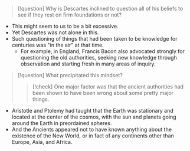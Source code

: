 > [!question] Why is Descartes inclined to question all of his beliefs to see if they rest on firm foundations or not?

- This might seem to us to be a bit excessive. 
- Yet Descartes was not alone in this.
- Such questioning of things that had been taken to be knowledge for centuries was "in the air" at that time.
	- For example, in England, Francis Bacon also advocated strongly for questioning the old authorities, seeking new knowledge through observation and starting fresh in many areas of inquiry.
> [!question] What precipitated this mindset?
> > [!check] One major factor was that the ancient authorities had been shown to have been wrong about some pretty major things.

- Aristotle and Ptolemy had taught that the Earth was stationary and located at the center of the cosmos, with the sun and planets going around the Earth in preordained spheres.
- And the Ancients appeared not to have known anything about the existence of the New World, or in fact of any continents other than Europe, Asia, and Africa.